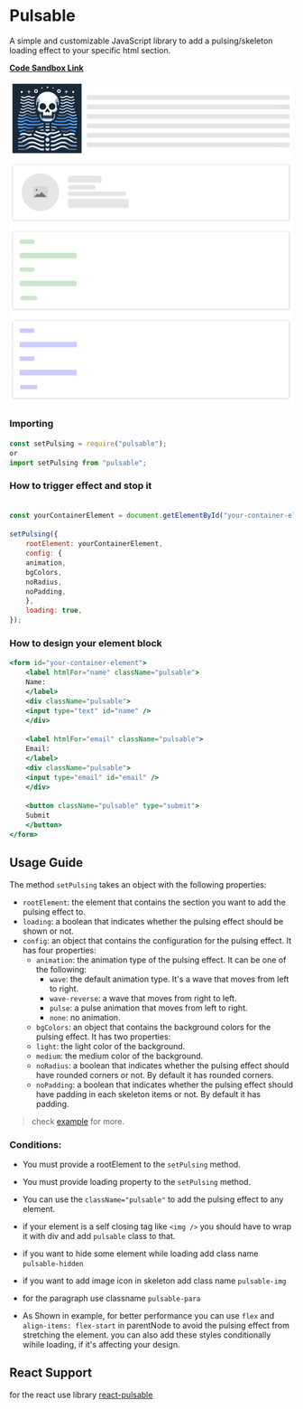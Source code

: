 # Pulsable

A simple and customizable JavaScript library to add a pulsing/skeleton loading effect to your specific html section.

**[Code Sandbox Link](https://codesandbox.io/s/k7fdzw?file=/src/App.js)**

![Demo Image](./screenshot.png)

### Importing
```js
const setPulsing = require("pulsable");
or
import setPulsing from "pulsable";
```

### How to trigger effect and stop it
```jsx

const yourContainerElement = document.getElementById("your-container-element");

setPulsing({
    rootElement: yourContainerElement,
    config: {
    animation,
    bgColors,
    noRadius,
    noPadding,
    },
    loading: true,
});
```

### How to design your element block

```jsx
<form id="your-container-element">
    <label htmlFor="name" className="pulsable">
    Name:
    </label>
    <div className="pulsable">
    <input type="text" id="name" />
    </div>

    <label htmlFor="email" className="pulsable">
    Email:
    </label>
    <div className="pulsable">
    <input type="email" id="email" />
    </div>

    <button className="pulsable" type="submit">
    Submit
    </button>
</form>
```

## Usage Guide

The method `setPulsing` takes an object with the following properties:
- `rootElement`: the element that contains the section you want to add the pulsing effect to.
- `loading`: a boolean that indicates whether the pulsing effect should be shown or not.
- `config`: an object that contains the configuration for the pulsing effect. It has four properties:
    - `animation`: the animation type of the pulsing effect. It can be one of the following:
        - `wave`: the default animation type. It's a wave that moves from left to right.
        - `wave-reverse`: a wave that moves from right to left.
        - `pulse`: a pulse animation that moves from left to right.
        - `none`: no animation.
    - `bgColors`: an object that contains the background colors for the pulsing effect. It has two properties:
    - `light`: the light color of the background.
    - `medium`: the medium color of the background.
    - `noRadius`: a boolean that indicates whether the pulsing effect should have rounded corners or not. By default it has rounded corners.
    - `noPadding`: a boolean that indicates whether the pulsing effect should have padding in each skeleton items or not. By default it has padding.

> check [example](https://codesandbox.io/s/pulsable-kyzztl?file=/src/App.js) for more.

### Conditions:

- You must provide a rootElement to the `setPulsing` method.
- You must provide loading property to the `setPulsing` method.
- You can use the `className="pulsable"` to add the pulsing effect to any element.
- if your element is a self closing tag like `<img />` you should have to wrap it with div and add `pulsable` class to that. 
- if you want to hide some element while loading add class name `pulsable-hidden`
- if you want to add image icon in skeleton add class name `pulsable-img`
- for the paragraph use classname `pulsable-para`

- As Shown in example, for better performance you can use `flex` and  `align-items: flex-start` in parentNode to avoid the pulsing effect from stretching the element. you can also add these styles conditionally wihile loading, if it's affecting your design.


## React Support 

for the react use library [react-pulsable](https://www.npmjs.com/package/react-pulsable)
